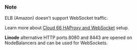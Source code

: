 

### Note

ELB (Amazon) doesn't support WebSocket traffic.




Learn more about [Cloud 66 HAProxy and WebSocket](/articles/configuring-haproxy-for-websocket) setup.

**Linode** alternative HTTP ports 8080 and 8443 are opened on NodeBalancers and can be used for WebSockets.

